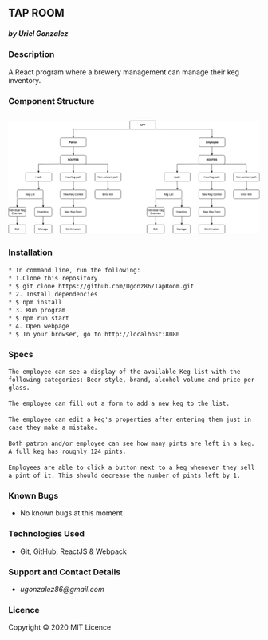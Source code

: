 ## TAP ROOM
##### by _**Uriel Gonzalez**_

### Description
A React program where a brewery management can manage their keg inventory.

### Component Structure
![Diagram](Diagram.png)
--
### Installation
```
* In command line, run the following:
* 1.Clone this repository
* $ git clone https://github.com/Ugonz86/TapRoom.git
* 2. Install dependencies
* $ npm install
* 3. Run program
* $ npm run start
* 4. Open webpage
* $ In your browser, go to http://localhost:8080
```
### Specs
```
The employee can see a display of the available Keg list with the following categories: Beer style, brand, alcohol volume and price per glass.

The employee can fill out a form to add a new keg to the list.

The employee can edit a keg's properties after entering them just in case they make a mistake.

Both patron and/or employee can see how many pints are left in a keg. A full keg has roughly 124 pints.

Employees are able to click a button next to a keg whenever they sell a pint of it. This should decrease the number of pints left by 1.
```

### Known Bugs
* No known bugs at this moment

### Technologies Used
* Git, GitHub, ReactJS & Webpack

### Support and Contact Details
* _ugonzalez86@gmail.com_

### Licence
Copyright © 2020
MIT Licence